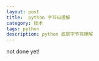 ```yaml
---
layout: post
title:	python 字节码理解
category: 技术
tags: python
description: python 底层字节骂理解
---
```


not done yet!
